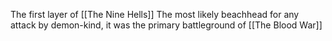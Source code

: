 The first layer of [[The Nine Hells]]
The most likely beachhead for any attack by demon-kind, it was the primary battleground of [[The Blood War]]